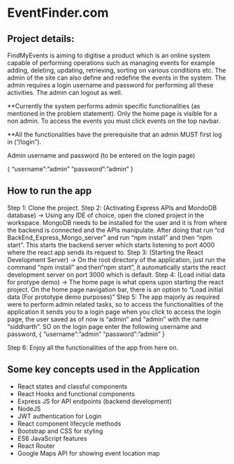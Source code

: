 # EventFinder.com

## Project details: 

FindMyEvents is aiming to digitise a product which is an online  system capable of performing operations such as managing events for  example adding, deleting, updating, retrieving, sorting on various conditions etc. The admin of the site can also define and redefine the events in the system. The admin requires a login username and password for performing all these activities. The admin can logout as well. 

**Currently the system performs admin specific functionalities (as mentioned in the problem statement). Only the home page is visible for a non admin. To access the events you must click events on the top navbar. 

**All the functionalities have the prerequisite that an admin MUST first log in (“/login”).

Admin username and password (to be entered on the login page)

{
	“username”:”admin”
	“password”:”admin”
}


## How to run the app

Step 1: Clone the project. 
Step 2: (Activating Express APIs and MondoDB database) -> Using any IDE of choice, open the cloned project in the workspace. MongoDB needs to be installed for the user and it is from where the backend is connected and the APIs manipulate. After doing that run “cd BackEnd_Express_Mongo_server” and run “npm install” and then  “npm start”. This starts the backend server which starts listening to port 4000 where the react app sends its request to.
Step 3: (Starting the React Development Server) -> On the root directory of the application, just run the command “npm install” and then“npm start”, it automatically starts the react development server on port 3000 which is default. 
Step 4: (Load initial data for protype demo) -> The home page is what opens upon starting the react project. On the home page navigation bar, there is an option to “Load initial data (For prototype demo purposes)”
Step 5: The app majorly as required were to perform admin related tasks, so to access the functionalities of the application it sends you to a login page when you click to access the login page, the user saved as of now is “admin” and “admin” with the name “siddharth”. SO on the login page enter the following username and password, 
{
	“username”:”admin”
	“password”:”admin”
}

Step 6: Enjoy all the functionalities of the app from here on. 


## Some key concepts used in the Application

- React states and classful components
- React Hooks and functional components
- Express JS for API endpoints (backend development)
- NodeJS
- JWT authentication for Login
- React component lifecycle methods
- Bootstrap and CSS for styling
- ES6 JavaScript features
- React Router
- Google Maps API for showing event location map
 




